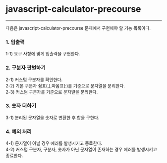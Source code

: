 # javascript-calculator-precourse

---

다음은 javascript-calculator-precourse 문제에서 구현해야 할 기능 목록이다.

### 1. 입출력

1-1) 요구 사항에 맞게 입출력을 구현한다.

### 2. 구분자 판별하기

2-1) 커스텀 구분자를 확인한다.  
2-2) 기본 구분자 쉼표(,),따옴표(:)를 기준으로 문자열을 분리한다.  
2-3) 커스텀 구분자를 기준으로 문자열을 분리한다.  

### 3. 숫자 더하기

3-1) 분리된 문자열을 숫자로 변환한 후 합을 구한다.  

### 4. 예외 처리

4-1) 문자열이 아닐 경우 에러를 발생시키고 종료한다.  
4-2) 커스텀 구분자, 구분자, 숫자가 아닌 문자열이 존재하는 경우 에러를 발생시키고 종료한다.  
